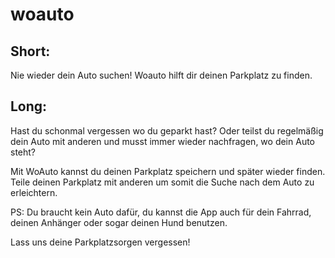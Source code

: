 # woauto


## Short:

Nie wieder dein Auto suchen! Woauto hilft dir deinen Parkplatz zu finden.

## Long:

Hast du schonmal vergessen wo du geparkt hast?
Oder teilst du regelmäßig dein Auto mit anderen und musst immer wieder nachfragen, wo dein Auto steht?

Mit WoAuto kannst du deinen Parkplatz speichern und später wieder finden.
Teile deinen Parkplatz mit anderen um somit die Suche nach dem Auto zu erleichtern.

PS: Du braucht kein Auto dafür, du kannst die App auch für dein Fahrrad, deinen Anhänger oder sogar deinen Hund benutzen.

Lass uns deine Parkplatzsorgen vergessen!

